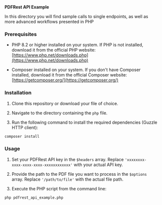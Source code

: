 **PDFRest API Example**

In this directory you will find sample calls to single endpoints, as well as more advanced workflows presented in PHP

### Prerequisites

- PHP 8.2 or higher installed on your system. If PHP is not installed, download it from the official PHP website: [https://www.php.net/downloads.php](https://www.php.net/downloads.php)

- Composer installed on your system. If you don't have Composer installed, download it from the official Composer website: [https://getcomposer.org/](https://getcomposer.org/)

### Installation

1. Clone this repository or download your file of choice.

2. Navigate to the directory containing the `php` file.

3. Run the following command to install the required dependencies (Guzzle HTTP client):

```bash
composer install
```

### Usage

1. Set your PDFRest API key in the `$headers` array. Replace `'xxxxxxxx-xxxx-xxxx-xxxx-xxxxxxxxxxxx'` with your actual API key.

2. Provide the path to the PDF file you want to process in the `$options` array. Replace `'/path/to/file'` with the actual file path.

3. Execute the PHP script from the command line:

```bash
php pdfrest_api_example.php
```

